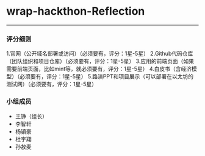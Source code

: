 # wrap-hackthon-Reflection

---
### 评分细则
1.官网（公开域名部署或访问）（必须要有，评分：1星-5星）
2.Github代码仓库（团队组织和项目仓库）（必须要有，评分：1星-5星）
3.应用的前端页面（如果需要前端页面，比如mint等，就必须要有，评分：1星-5星）
4.白皮书（含经济模型）（必须要有，评分：1星-5星）
5.路演PPT和项目展示（可以部署在以太坊的测试网）（必须要有，评分：1星-5星）

### 小组成员
- 王铮（组长）
- 李智轩
- 杨镇豪
- 杜宇翔
- 孙敖麦